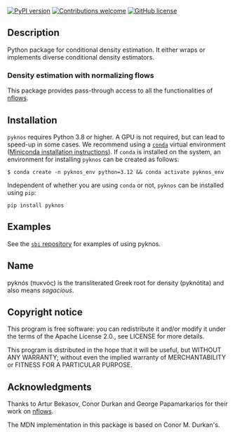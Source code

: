 [![PyPI version](https://badge.fury.io/py/pyknos.svg)](https://badge.fury.io/py/pyknos)
[![Contributions welcome](https://img.shields.io/badge/contributions-welcome-brightgreen.svg?style=flat)](https://github.com/sbi-dev/pyknos/blob/master/CONTRIBUTING.md)
[![GitHub license](https://img.shields.io/github/license/mackelab/pyknos)](https://github.com/mackelab/sbi/blob/master/LICENSE.txt)

## Description

Python package for conditional density estimation. It either wraps or
implements diverse conditional density estimators.

### Density estimation with normalizing flows

This package provides pass-through access to all the
functionalities of [nflows](https://github.com/bayesiains/nflows).

## Installation

`pyknos` requires Python 3.8 or higher. A GPU is not required, but can lead to speed-up
in some cases. We recommend using a
[`conda`](https://docs.conda.io/en/latest/miniconda.html) virtual environment
([Miniconda installation instructions](https://docs.conda.io/en/latest/miniconda.html)).
If `conda` is installed on the system, an environment for installing `pyknos` can be
created as follows:

```commandline
$ conda create -n pyknos_env python=3.12 && conda activate pyknos_env
```

Independent of whether you are using `conda` or not, `pyknos` can be installed using `pip`:

```commandline
pip install pyknos
```

## Examples

See the [`sbi` repository](https://github.com/sbi-dev/sbi) for examples of using pyknos.

## Name

pyknós (πυκνός) is the transliterated Greek root for density
(pyknótita) and also means *sagacious*.

## Copyright notice

This program is free software: you can redistribute it and/or modify
it under the terms of the Apache License 2.0., see LICENSE for more details.

This program is distributed in the hope that it will be useful,
but WITHOUT ANY WARRANTY; without even the implied warranty of
MERCHANTABILITY or FITNESS FOR A PARTICULAR PURPOSE.

## Acknowledgments

Thanks to Artur Bekasov, Conor Durkan and George Papamarkarios for
their work on [nflows](https://github.com/bayesiains/nflows).

The MDN implementation in this package is based on Conor M. Durkan's.
